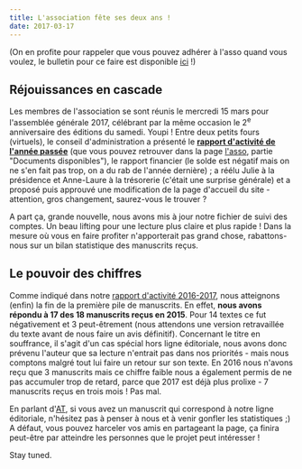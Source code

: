 ```yaml
---
title: L'association fête ses deux ans !
date: 2017-03-17
---
```

(On en profite pour rappeler que vous pouvez adhérer à l'asso quand vous voulez, le bulletin pour ce faire est disponible [ici](http://editionsdusamedi.fr/fr/static2/l-asso) !)

## Réjouissances en cascade

Les membres de l'association se sont réunis le mercredi 15 mars pour l'assemblée générale 2017, célébrant par la même occasion le 2<sup>e</sup> anniversaire des éditions du samedi. Youpi ! Entre deux petits fours (virtuels), le conseil d'administration a présenté le **[rapport d'activité de l'année passée](http://editionsdusamedi.fr/data/medias/rapport-d-activites-2016-2017.pdf)** (que vous pouvez retrouver dans la page [l'asso](http://editionsdusamedi.fr/fr/static2/l-asso), partie "Documents disponibles"), le rapport financier (le solde est négatif mais on ne s'en fait pas trop, on a du rab de l'année dernière) ; a réélu Julie à la présidence et Anne-Laure à la trésorerie (c'était une surprise générale) et a proposé puis approuvé une modification de la page d'accueil du site - attention, gros changement, saurez-vous le trouver ?

A part ça, grande nouvelle, nous avons mis à jour notre fichier de suivi des comptes. Un beau lifting pour une lecture plus claire et plus rapide ! Dans la mesure où vous en faire profiter n'apporterait pas grand chose, rabattons-nous sur un bilan statistique des manuscrits reçus.

## Le pouvoir des chiffres

Comme indiqué dans notre [rapport d'activité 2016-2017](http://editionsdusamedi.fr/data/medias/rapport-d-activites-2016-2017.pdf), nous atteignons (enfin) la fin de la première pile de manuscrits. En effet, **nous avons répondu à 17 des 18 manuscrits reçus en 2015**. Pour 14 textes ce fut négativement et 3 peut-êtrement (nous attendons une version retravaillée du texte avant de nous faire un avis définitif). Concernant le titre en souffrance, il s'agit d'un cas spécial hors ligne éditoriale, nous avons donc prévenu l'auteur que sa lecture n'entrait pas dans nos priorités - mais nous comptons malgré tout lui faire un retour sur son texte. En 2016 nous n'avons reçu que 3 manuscrits mais ce chiffre faible nous a également permis de ne pas accumuler trop de retard, parce que 2017 est déjà plus prolixe - 7 manuscrits reçus en trois mois ! Pas mal.

En parlant d'[AT](http://editionsdusamedi.fr/fr/static1/appel-a-textes), si vous avez un manuscrit qui correspond à notre ligne éditoriale, n'hésitez pas à penser à nous et à venir gonfler les statistiques ;) A défaut, vous pouvez harceler vos amis en partageant la page, ça finira peut-être par atteindre les personnes que le projet peut intéresser !

Stay tuned.